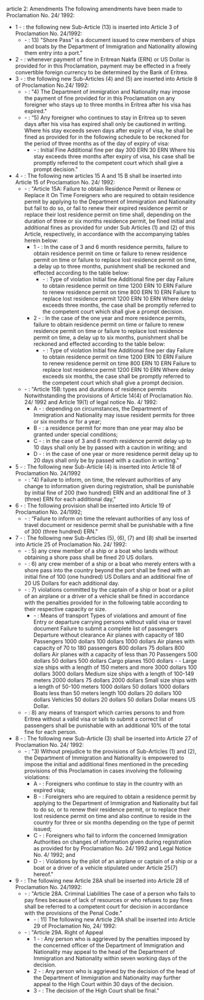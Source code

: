 article 2: Amendments
The following amendments have been made to Proclamation No. 24&#x2F; 1992:
<ul>
			<li>1 - : the following new Sub-Article (13) is inserted into Article 3 of Proclamation No. 24&#x2F;1992:<ul>
						<li> - : 13) &quot;Shore Pass&quot; is a document issued to crew members of ships and boats by the Department of Immigration and Nationality allowing them entry into a port.&quot;<ul>
						</ul></li>			</ul></li>			<li>2 - : whenever payment of fine in Eritrean Nakfa (ERN) or US Dollar is provided for in this Proclamation, payment may be effected in a freely convertible foreign currency to be determined by the Bank of Eritrea.<ul>
			</ul></li>			<li>3 - : the following new Sub-Articles (4) and (5) are inserted into Article 8 of Proclamation No.24&#x2F; 1992:<ul>
						<li> - : &quot;4) The Department of immigration and Nationality may impose the payment of fine provided for in this Proclamation on any foreigner who stays up to three months in Eritrea after his visa has expired.&quot;<ul>
						</ul></li>						<li> - : “5) Any foreigner who continues to stay in Eritrea up to seven days after his visa has expired shall only be cautioned in writing. Where his stay exceeds seven days after expiry of visa, he shall be fined as provided for in the following schedule to be reckoned for the period of three months as of the day of expiry of visa:<ul>
									<li> - : Initial Fine	Additional fine per day
300 ERN	30 ERN
Where his stay exceeds three months after expiry of visa, his case shall be promptly referred to the competent court which shall give a prompt decision.&quot;<ul>
									</ul></li>						</ul></li>			</ul></li>			<li>4 - : The following new articles 15 A and 15 B shall be inserted into Article 15 of Proclamation No. 24&#x2F; 1992:<ul>
						<li> - : &quot;Article 15A: Failure to obtain Residence Permit or Renew or Replace it On Time
Foreigners who are required to obtain residence permit by applying to the Department of Immigration and Nationality but fail to do so, or fail to renew their expired residence permit or replace their lost residence permit on time shall, depending on the duration of three or six months residence permit, be fined initial and additional fines as provided for under Sub Articles (1) and (2) of this Article, respectively, in accordance with the accompanying tables herein below:<ul>
									<li>1 - : In the case of 3 and 6 month residence permits, failure to obtain residence permit on time or failure to renew residence permit on time or failure to replace lost residence permit on time, a delay up to three months, punishment shall be reckoned and effected according to the table below:<ul>
												<li> - : Type of violation	Initial fine	Additional fine per day
Failure to obtain residence permit on time	1200 ERN	10 ERN
Failure to renew residence permit on time	800 ERN	10 ERN
Failure to replace lost residence permit	1200 ERN	10 ERN
Where delay exceeds three months, the case shall be promptly referred to the competent court which shall give a prompt decision.<ul>
												</ul></li>									</ul></li>									<li>2 - : In the case of the one year and more residence permits, failure to obtain residence permit on time or failure to renew residence permit on time or failure to replace lost residence permit on time, a delay up to six months, punishment shall be reckoned and effected according to the table below:<ul>
												<li> - : Type of violation	Initial fine	Additional fine per day
Failure to obtain residence permit on time	1200 ERN	10 ERN
Failure to renew residence permit on time	800 ERN	10 ERN
Failure to replace lost residence permit	1200 ERN	10 ERN
Where delay exceeds six months, the case shall be promptly referred to the competent court which shall give a prompt decision.<ul>
												</ul></li>									</ul></li>						</ul></li>						<li> - : &quot;Article 15B: types and durations of residence permits
Notwithstanding the provisions of Article 14(4) of Proclamation No. 24&#x2F; 1992 and Article 19(1) of legal notice No. 4&#x2F; 1992:<ul>
									<li>A - : depending on circumstances, the Department of Immigration and Nationality may issue resident permits for three or six months or for a year;<ul>
									</ul></li>									<li>B - : a residence permit for more than one year may also be granted under special conditions;<ul>
									</ul></li>									<li>C - : in the case of 3 and 6 month residence permit delay up to 10 days shall only be by passed with a caution in writing; and<ul>
									</ul></li>									<li>D - : in the case of one year or more residence permit delay up to 20 days shall only be by passed with a caution in writing.&quot;<ul>
									</ul></li>						</ul></li>			</ul></li>			<li>5 - : The following new Sub-Article (4) is inserted into Article 18 of Proclamation No. 24&#x2F;1992<ul>
						<li> - : &quot;4) Failure to inform, on time, the relevant authorities of any change to information given during registration, shall be punishable by initial fine of 200 (two hundred) ERN and an additional fine of 3 (three) ERN for each additional day,&quot;<ul>
						</ul></li>			</ul></li>			<li>6 - : The following provision shall be inserted into Article 19 of Proclamation No. 24&#x2F;1992;<ul>
						<li> - : “Failure to inform on time the relevant authorities of any loss of travel document or residence permit shall be punishable with a fine of 300 (three hundred) ERN.&quot;<ul>
						</ul></li>			</ul></li>			<li>7 - : The following new Sub-Articles (5), (6), (7) and (8) shall be inserted into Article 25 of Proclamation No. 24&#x2F; 1992:<ul>
						<li> - : 5) any crew member of a ship or a boat who lands without obtaining a shore pass shall be fined 20 US dollars.<ul>
						</ul></li>						<li> - : 6) any crew member of a ship or a boat who merely enters with a shore pass into the country beyond the port shall be fined with an initial fine of 100 (one hundred) US Dollars and an additional fine of 20 US Dollars for each additional day.<ul>
						</ul></li>						<li> - : 7) violations committed by the captain of a ship or boat or a pilot of an airplane or a driver of a vehicle shall be fined in accordance with the penalties provided for in the following table according to their respective capacity or size.<ul>
									<li> - : Means of transport	Types of violations and amount of fine
	Entry or departure carrying persons without valid visa or travel document	Failure to submit a complete list of passengers	Departure without clearance
Air planes with capacity of 180 Passengers	1000 dollars	100 dollars	1000 dollars
Air planes with capacity of 70 to 180 passengers	800 dollars	75 dollars	800 dollars
Air planes with a capacity of less than 70 Passengers	500 dollars	50 dollars	500 dollars
Cargo planes	1500 dollars	-	-
Large size ships with a length of 150 meters and more	3000 dollars	100 dollars	3000 dollars
Medium size ships with a length of 100-149 meters	2000 dollars	75 dollars	2000 dollars
Small size ships with a length of 50-100 meters	1000 dollars	50 dollars	1000 dollars
Boats less than 50 meters length	100 dollars	20 dollars	100 dollars
Vehicles	50 dollars	20 dollars	50 dollars
Dollar means US Dollar.<ul>
									</ul></li>						</ul></li>						<li> - : 8) any means of transport which carries persons to and from Eritrea without a valid visa or tails to submit a correct list of passengers shall be punishable with an additional 10% of the total fine for each person.<ul>
						</ul></li>			</ul></li>			<li>8 - : The following new Sub-Article (3) shall be inserted into Article 27 of Proclamation No. 24&#x2F; 1992:<ul>
						<li> - : &quot;3) Without prejudice to the provisions of Sub-Articles (1) and (2), the Department of Immigration and Nationality is empowered to impose the initial and additional fines mentioned in the preceding provisions of this Proclamation in cases involving the following violations:<ul>
									<li>A - : Foreigners who continue to stay in the country with an expired visa;<ul>
									</ul></li>									<li>B - : Foreigners who are required to obtain a residence permit by applying to the Department of Immigration and Nationality but fail to do so, or to renew their residence permit, or to replace their lost residence permit on time and also continue to reside in the country for three or six months depending on the type of permit issued;<ul>
									</ul></li>									<li>C - : Foreigners who fail to inform the concerned Immigration Authorities on changes of information given during registration as provided for by Proclamation No. 24&#x2F; 1992 and Legal Notice No. 4&#x2F; 1992; and<ul>
									</ul></li>									<li>D - : Violations by the pilot of an airplane or captain of a ship or a boat or a driver of a vehicle stipulated under Article 25(7) hereof.&quot;<ul>
									</ul></li>						</ul></li>			</ul></li>			<li>9 - : The following new Article 28A shall be inserted into Article 28 of Proclamation No. 24&#x2F;1992:<ul>
						<li> - : &quot;Article 28A. Criminal Liabilities
The case of a person who fails to pay fines because of lack of resources or who refuses to pay fines shall be referred to a competent court for decision in accordance with the provisions of the Penal Code.&quot;
<ul>
									<li> - : 11) The following new Article 29A shall be inserted into Article 29 of Proclamation No, 24&#x2F; 1992:<ul>
									</ul></li>						</ul></li>						<li> - : &quot;Article 29A. Right of Appeal<ul>
									<li>1 - : Any person who is aggrieved by the penalties imposed by the concerned officer of the Department of Immigration and Nationality may appeal to the head of the Department of Immigration and Nationality within seven working days of the decision.<ul>
									</ul></li>									<li>2 - : Any person who is aggrieved by the decision of the head of the Department of Immigration and Nationality may further appeal to the High Court within 30 days of the decision.<ul>
									</ul></li>									<li>3 - : The decision of the High Court shall be final.&quot;<ul>
									</ul></li>						</ul></li>			</ul></li></ul>